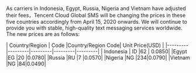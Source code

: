 As carriers in Indonesia, Egypt, Russia, Nigeria and Vietnam have adjusted their fees，Tencent Cloud Global SMS will be changing the prices in these five countries accordingly from April 15, 2020 onwards. We will continue to provide you with stable, high-quality text messaging services worldwide. The new prices are as follows:

| Country/Region | Code |Country/Region Code| Unit Price(USD) |
|---------|---------|---------|---------|---------|
| Indonesia |  ID |62 | 0.0850|
|Egypt      |EG |20 |0.0780|
|Russia     |RU |7  |0.0570|
|Nigeria    |NG |234|0.0790|
|Vietnam    |NG |84|0.0490|

